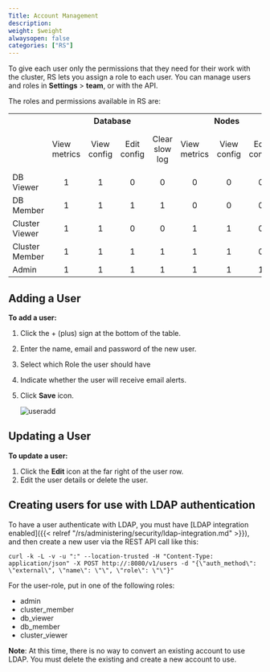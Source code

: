 ```yaml
---
Title: Account Management
description: 
weight: $weight
alwaysopen: false
categories: ["RS"]
---
```

To give each user only the permissions that they need for their work with the cluster,
RS lets you assign a role to each user.
You can manage users and roles in **Settings** > **team**, or with the API.

The roles and permissions available in RS are:

<table class="small">
  <tr>
    <th></th>
    <th colspan="4">Database</th>
    <th colspan="3">Nodes</th>
    <th colspan="5">Cluster</th>
  </tr>
  <tr>
    <td align="center"></td>
    <td class="cat-boundary">View metrics</td>
    <td align="center">View<br>config</td>
    <td align="center">Edit config</td>
    <td align="center">Clear<br>slow log</td>
    <td class="cat-boundary">View metrics</td>
    <td align="center">View<br>config</td>
    <td align="center">Edit<br>config</td>
    <td class="cat-boundary">View metrics</td>
    <td align="center">View<br>config</td>
    <td align="center">Edit<br>config</td>
    <td align="center">View logs</td>
    <td align="center">View<br>and edit<br>settings</td>
  </tr>
  <tr>
    <td class="row-head">DB Viewer</td>
    <td class="cat-boundary" align="center">1</td>
    <td align="center">1</td>
    <td align="center">0</td>
    <td align="center">0</td>
    <td class="cat-boundary" align="center">0</td>
    <td align="center">0</td>
    <td align="center">0</td>
    <td class="cat-boundary" align="center">0</td>
    <td align="center">0</td>
    <td align="center">0</td>
    <td align="center">0</td>
    <td align="center">0</td>
  </tr>
  <tr>
    <td class="row-head">DB Member</td>
    <td class="cat-boundary" align="center">1</td>
    <td align="center">1</td>
    <td align="center">1</td>
    <td align="center">1</td>
    <td class="cat-boundary" align="center">0</td>
    <td align="center">0</td>
    <td align="center">0</td>
    <td class="cat-boundary" align="center">0</td>
    <td align="center">0</td>
    <td align="center">0</td>
    <td align="center">1</td>
    <td align="center">0</td>
  </tr>
  <tr>
    <td class="row-head">Cluster Viewer</td>
    <td class="cat-boundary" align="center">1</td>
    <td align="center">1</td>
    <td align="center">0</td>
    <td align="center">0</td>
    <td class="cat-boundary" align="center">1</td>
    <td align="center">1</td>
    <td align="center">0</td>
    <td class="cat-boundary" align="center">1</td>
    <td align="center">1</td>
    <td align="center">0</td>
    <td align="center">1</td>
    <td align="center">0</td>
  </tr>
  <tr>
    <td class="row-head">Cluster Member</td>
    <td class="cat-boundary" align="center">1</td>
    <td align="center">1</td>
    <td align="center">1</td>
    <td align="center">1</td>
    <td class="cat-boundary" align="center">1</td>
    <td align="center">1</td>
    <td align="center">0</td>
    <td class="cat-boundary" align="center">1</td>
    <td align="center">1</td>
    <td align="center">0</td>
    <td align="center">1</td>
    <td align="center">0</td>
  </tr>
  <tr>
    <td class="row-head">Admin</td>
    <td class="cat-boundary" align="center">1</td>
    <td align="center">1</td>
    <td align="center">1</td>
    <td align="center">1</td>
    <td class="cat-boundary" align="center">1</td>
    <td align="center">1</td>
    <td align="center">1</td>
    <td class="cat-boundary" align="center">1</td>
    <td align="center">1</td>
    <td align="center">1</td>
    <td align="center">1</td>
    <td align="center">1</td>
  </tr>
</table>

## Adding a User

**To add a user:**

1. Click the + (plus) sign at the bottom of the table.
1. Enter the name, email and password of the new user.
1. Select which Role the user should have
1. Indicate whether the user will receive email alerts.
1. Click **Save** icon.

    ![useradd](/images/rs/useradd-300x101.png)

## Updating a User

**To update a user:**

1. Click the **Edit** icon at the far right of the user row.
1. Edit the user details or delete the user.

## Creating users for use with LDAP authentication

To have a user authenticate with LDAP, you must have [LDAP integration
enabled]({{< relref "/rs/administering/security/ldap-integration.md" >}}),
and then create a new user via the REST API call like this:

```src
curl -k -L -v -u ":" --location-trusted -H "Content-Type: application/json" -X POST http://:8080/v1/users -d "{\"auth_method\": \"external\", \"name\": \"\", \"role\": \"\"}"
```

For the user-role, put in one of the following roles:

- admin
- cluster_member
- db_viewer
- db_member
- cluster_viewer

**Note**: At this time, there is no way to convert an existing account
to use LDAP. You must delete the existing and create a new account to
use.
